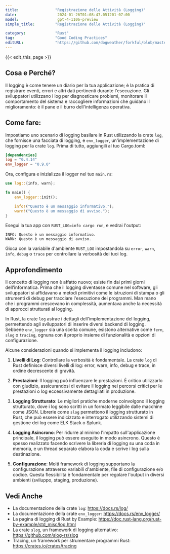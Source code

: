 ```yaml
---
title:                "Registrazione delle Attività (Logging)"
date:                  2024-01-26T01:08:47.051201-07:00
model:                 gpt-4-1106-preview
simple_title:         "Registrazione delle Attività (Logging)"

category:             "Rust"
tag:                  "Good Coding Practices"
editURL:              "https://github.com/dogweather/forkful/blob/master/content/it/rust/logging.md"
---
```


{{< edit_this_page >}}

## Cosa e Perché?

Il logging è come tenere un diario per la tua applicazione; è la pratica di registrare eventi, errori e altri dati pertinenti durante l'esecuzione. Gli sviluppatori utilizzano i log per diagnosticare problemi, monitorare il comportamento del sistema e raccogliere informazioni che guidano il miglioramento: è il pane e il burro dell'intelligenza operativa.

## Come fare:

Impostiamo uno scenario di logging basilare in Rust utilizzando la crate `log`, che fornisce una facciata di logging, e `env_logger`, un'implementazione di logging per la crate `log`. Prima di tutto, aggiungili al tuo Cargo.toml:

```toml
[dependencies]
log = "0.4.14"
env_logger = "0.9.0"
```

Ora, configura e inizializza il logger nel tuo `main.rs`:

```rust
use log::{info, warn};

fn main() {
    env_logger::init();

    info!("Questo è un messaggio informativo.");
    warn!("Questo è un messaggio di avviso.");
}
```

Esegui la tua app con `RUST_LOG=info cargo run`, e vedrai l'output:

```
INFO: Questo è un messaggio informativo.
WARN: Questo è un messaggio di avviso.
```

Gioca con la variabile d'ambiente `RUST_LOG` impostandola su `error`, `warn`, `info`, `debug` o `trace` per controllare la verbosità dei tuoi log.

## Approfondimento

Il concetto di logging non è affatto nuovo; esiste fin dai primi giorni dell'informatica. Prima che il logging diventasse comune nel software, gli sviluppatori si affidavano a metodi primitivi come le istruzioni di stampa o gli strumenti di debug per tracciare l'esecuzione dei programmi. Man mano che i programmi crescevano in complessità, aumentava anche la necessità di approcci strutturati al logging.

In Rust, la crate `log` astrae i dettagli dell'implementazione del logging, permettendo agli sviluppatori di inserire diversi backend di logging. Sebbene `env_logger` sia una scelta comune, esistono alternative come `fern`, `slog` o `tracing`, ognuna con il proprio insieme di funzionalità e opzioni di configurazione.

Alcune considerazioni quando si implementa il logging includono:

1. **Livelli di Log**: Controllare la verbosità è fondamentale. La crate `log` di Rust definisce diversi livelli di log: error, warn, info, debug e trace, in ordine decrescente di gravità.

2. **Prestazioni**: Il logging può influenzare le prestazioni. È critico utilizzarlo con giudizio, assicurandosi di evitare il logging nei percorsi critici per le prestazioni o log eccessivamente dettagliati in produzione.

3. **Logging Strutturato**: Le migliori pratiche moderne coinvolgono il logging strutturato, dove i log sono scritti in un formato leggibile dalle macchine come JSON. Librerie come `slog` permettono il logging strutturato in Rust, che può essere indicizzato e interrogato utilizzando sistemi di gestione dei log come ELK Stack o Splunk.

4. **Logging Asincrono**: Per ridurre al minimo l'impatto sull'applicazione principale, il logging può essere eseguito in modo asincrono. Questo è spesso realizzato facendo scrivere la libreria di logging su una coda in memoria, e un thread separato elabora la coda e scrive i log sulla destinazione.

5. **Configurazione**: Molti framework di logging supportano la configurazione attraverso variabili d'ambiente, file di configurazione e/o codice. Questa flessibilità è fondamentale per regolare l'output in diversi ambienti (sviluppo, staging, produzione).

## Vedi Anche

- La documentazione della crate `log`: https://docs.rs/log/
- La documentazione della crate `env_logger`: https://docs.rs/env_logger/
- La pagina di logging di Rust by Example: https://doc.rust-lang.org/rust-by-example/std_misc/log.html
- La crate `slog`, un framework di logging alternativo: https://github.com/slog-rs/slog
- Tracing, un framework per strumentare programmi Rust: https://crates.io/crates/tracing
